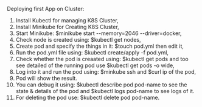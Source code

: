 Deploying first App on Cluster:

1. Install Kubectl for managing K8S Cluster,
2. Install Minikube for Creating K8S Cluster,
3. Start Minikube: $minikube start --memory=2046 --driver=docker,
4. Check node is created using: $kubectl get nodes,
5. Create pod and specify the things in it: $touch pod.yml then edit it,
6. Run the pod.yml file using: $kubectl create/apply -f pod.yml,
7. Check whether the pod is creaated using: $kubectl get pods and too see detailed of the running pod use $kubectl get pods -o wide,
8. Log into it and run the pod using: $minkube ssh and $curl ip of the pod,
9. Pod will show the result.
10. You can debug it using: $kubectl describe pod pod-name to see the state & details of the pod and $kubectl logs pod-name to see logs of it.
11. For deleting the pod use: $kubectl delete pod pod-name.
